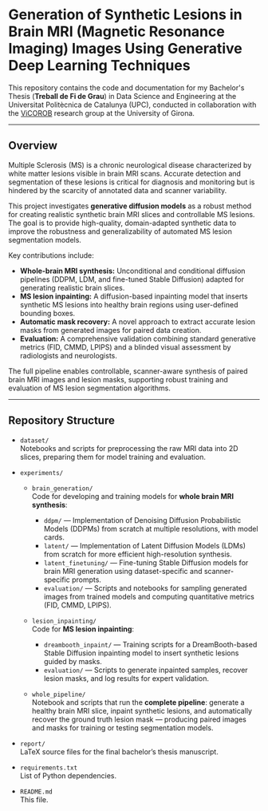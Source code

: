 # Generation of Synthetic Lesions in Brain MRI (Magnetic Resonance Imaging) Images Using Generative Deep Learning Techniques

This repository contains the code and documentation for my Bachelor's Thesis (**Treball de Fi de Grau**) in Data Science and Engineering at the Universitat Politècnica de Catalunya (UPC), conducted in collaboration with the [ViCOROB](https://vicorob.udg.edu) research group at the University of Girona.

---

## Overview

Multiple Sclerosis (MS) is a chronic neurological disease characterized by white matter lesions visible in brain MRI scans. Accurate detection and segmentation of these lesions is critical for diagnosis and monitoring but is hindered by the scarcity of annotated data and scanner variability.

This project investigates **generative diffusion models** as a robust method for creating realistic synthetic brain MRI slices and controllable MS lesions. The goal is to provide high-quality, domain-adapted synthetic data to improve the robustness and generalizability of automated MS lesion segmentation models.

Key contributions include:
- **Whole-brain MRI synthesis:** Unconditional and conditional diffusion pipelines (DDPM, LDM, and fine-tuned Stable Diffusion) adapted for generating realistic brain slices.
- **MS lesion inpainting:** A diffusion-based inpainting model that inserts synthetic MS lesions into healthy brain regions using user-defined bounding boxes.
- **Automatic mask recovery:** A novel approach to extract accurate lesion masks from generated images for paired data creation.
- **Evaluation:** A comprehensive validation combining standard generative metrics (FID, CMMD, LPIPS) and a blinded visual assessment by radiologists and neurologists.

The full pipeline enables controllable, scanner-aware synthesis of paired brain MRI images and lesion masks, supporting robust training and evaluation of MS lesion segmentation algorithms.

---
## Repository Structure

- `dataset/`  
  Notebooks and scripts for preprocessing the raw MRI data into 2D slices, preparing them for model training and evaluation.

- `experiments/`
  - `brain_generation/`  
    Code for developing and training models for **whole brain MRI synthesis**:
    - `ddpm/` — Implementation of Denoising Diffusion Probabilistic Models (DDPMs) from scratch at multiple resolutions, with model cards.
    - `latent/` — Implementation of Latent Diffusion Models (LDMs) from scratch for more efficient high-resolution synthesis.
    - `latent_finetuning/` — Fine-tuning Stable Diffusion models for brain MRI generation using dataset-specific and scanner-specific prompts.
    - `evaluation/` — Scripts and notebooks for sampling generated images from trained models and computing quantitative metrics (FID, CMMD, LPIPS).

  - `lesion_inpainting/`  
    Code for **MS lesion inpainting**:
    - `dreambooth_inpaint/` — Training scripts for a DreamBooth-based Stable Diffusion inpainting model to insert synthetic lesions guided by masks.
    - `evaluation/` — Scripts to generate inpainted samples, recover lesion masks, and log results for expert validation.

  - `whole_pipeline/`  
    Notebook and scripts that run the **complete pipeline**: generate a healthy brain MRI slice, inpaint synthetic lesions, and automatically recover the ground truth lesion mask — producing paired images and masks for training or testing segmentation models.

- `report/`  
  LaTeX source files for the final bachelor’s thesis manuscript.

- `requirements.txt`  
  List of Python dependencies.

- `README.md`  
  This file.

